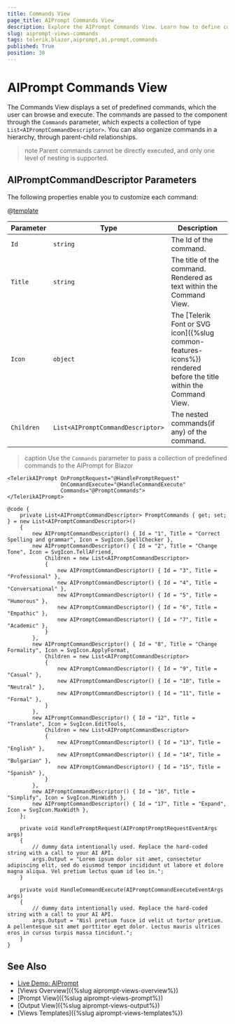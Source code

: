 ```yaml
---
title: Commands View
page_title: AIPrompt Commands View
description: Explore the AIPrompt Commands View. Learn how to define custom commands.
slug: aiprompt-views-commands
tags: telerik,blazor,aiprompt,ai,prompt,commands
published: True
position: 30
---
```


# AIPrompt Commands View

The Commands View displays a set of predefined commands, which the user can browse and execute. The commands are passed to the component through the `Commands` parameter, which expects a collection of type `List<AIPromptCommandDescriptor>`. You can also organize commands in a hierarchy, through parent-child relationships.

>note Parent commands cannot be directly executed, and only one level of nesting is supported.

## AIPromptCommandDescriptor Parameters

The following properties enable you to customize each command:

@[template](/_contentTemplates/common/parameters-table-styles.md#table-layout)

| Parameter | Type | Description |
| ----------- | ----------- | ----------- |
| `Id` | `string` | The Id of the command.
| `Title` | `string` | The title of the command. Rendered as text within the Command View. |
| `Icon` | `object` | The [Telerik Font or SVG icon]({%slug common-features-icons%}) rendered before the title within the Command View. |
| `Children` | `List<AIPromptCommandDescriptor>` | The nested commands(if any) of the command. |

>caption Use the `Commands` parameter to pass a collection of predefined commands to the AIPrompt for Blazor

````CSHTML
<TelerikAIPrompt OnPromptRequest="@HandlePromptRequest"
                 OnCommandExecute="@HandleCommandExecute"
                 Commands="@PromptCommands">
</TelerikAIPrompt>

@code {
    private List<AIPromptCommandDescriptor> PromptCommands { get; set; } = new List<AIPromptCommandDescriptor>()
    {
        new AIPromptCommandDescriptor() { Id = "1", Title = "Correct Spelling and grammar", Icon = SvgIcon.SpellChecker },
        new AIPromptCommandDescriptor() { Id = "2", Title = "Change Tone", Icon = SvgIcon.TellAFriend,
            Children = new List<AIPromptCommandDescriptor>
            {
                new AIPromptCommandDescriptor() { Id = "3", Title = "Professional" },
                new AIPromptCommandDescriptor() { Id = "4", Title = "Conversational" },
                new AIPromptCommandDescriptor() { Id = "5", Title = "Humorous" },
                new AIPromptCommandDescriptor() { Id = "6", Title = "Empathic" },
                new AIPromptCommandDescriptor() { Id = "7", Title = "Academic" },
            }
        },
        new AIPromptCommandDescriptor() { Id = "8", Title = "Change Formality", Icon = SvgIcon.ApplyFormat,
            Children = new List<AIPromptCommandDescriptor>
            {
                new AIPromptCommandDescriptor() { Id = "9", Title = "Casual" },
                new AIPromptCommandDescriptor() { Id = "10", Title = "Neutral" },
                new AIPromptCommandDescriptor() { Id = "11", Title = "Formal" },
            }
        },
        new AIPromptCommandDescriptor() { Id = "12", Title = "Translate", Icon = SvgIcon.EditTools,
            Children = new List<AIPromptCommandDescriptor>
            {
                new AIPromptCommandDescriptor() { Id = "13", Title = "English" },
                new AIPromptCommandDescriptor() { Id = "14", Title = "Bulgarian" },
                new AIPromptCommandDescriptor() { Id = "15", Title = "Spanish" },
            }
        },
        new AIPromptCommandDescriptor() { Id = "16", Title = "Simplify", Icon = SvgIcon.MinWidth },
        new AIPromptCommandDescriptor() { Id = "17", Title = "Expand", Icon = SvgIcon.MaxWidth },
    };

    private void HandlePromptRequest(AIPromptPromptRequestEventArgs args)
    {
        // dummy data intentionally used. Replace the hard-coded string with a call to your AI API.
        args.Output = "Lorem ipsum dolor sit amet, consectetur adipiscing elit, sed do eiusmod tempor incididunt ut labore et dolore magna aliqua. Vel pretium lectus quam id leo in.";
    }

    private void HandleCommandExecute(AIPromptCommandExecuteEventArgs args)
    {
        // dummy data intentionally used. Replace the hard-coded string with a call to your AI API.
        args.Output = "Nisl pretium fusce id velit ut tortor pretium. A pellentesque sit amet porttitor eget dolor. Lectus mauris ultrices eros in cursus turpis massa tincidunt.";
    }
}
````

## See Also

  * [Live Demo: AIPrompt](https://demos.telerik.com/blazor-ui/aiprompt/overview)
  * [Views Overview]({%slug aiprompt-views-overview%})
  * [Prompt View]({%slug aiprompt-views-prompt%})
  * [Output View]({%slug aiprompt-views-output%})
  * [Views Templates]({%slug aiprompt-views-templates%})